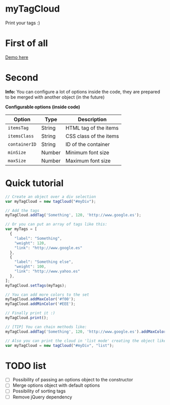 # myTagCloud
Print your tags :)

# First of all
[Demo here](http://naoxink.hol.es/myTagCloud/)

# Second
**Info:** You can configure a lot of options inside the code, they are prepared to be merged with another object (in the future)

**Configurable options (inside code)**

Option|Type|Description
---|---|---
`itemsTag`|String|HTML tag of the items
`itemsClass`|String|CSS class of the items
`containerID`|String|ID of the container
`minSize`|Number|Minimum font size
`maxSize`|Number|Maximum font size

# Quick tutorial
```javascript
// Create an object over a div selection
var myTagCloud = new tagCloud("#myDiv");

// Add the tags
myTagCloud.addTag('Something', 120, 'http://www.google.es');

// Or you can put an array of tags like this:
var myTags = [
  {
  	"label": "Something",
  	"weight": 120,
  	"link": "http://www.google.es"
  },
  {
  	"label": "Something else",
  	"weight": 100,
  	"link": "http://www.yahoo.es"
  },
];
myTagCloud.setTags(myTags);

// You can add more colors to the set
myTagCloud.addMaxColor('#f00');
myTagCloud.addMinColor('#EEE');

// Finally print it :)
myTagCloud.print();

// [TIP] You can chain methods like:
myTagCloud.addTag('Something', 120, 'http://www.google.es').addMaxColor('#F00').print();

// Also you can print the cloud in 'list mode' creating the object like:
var myTagCloud = new tagCloud("#myDiv", "list");
```
# TODO list
- [ ] Possibility of passing an options object to the constructor
- [ ] Merge options object with default options
- [ ] Possibility of sorting tags
- [ ] Remove jQuery dependency
